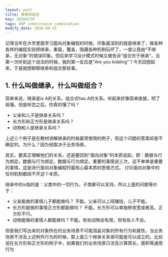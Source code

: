 ```yaml
---
layout: post
title: 继承和组合
key: 20160729
tags: OOP inheritance combination
modify_date: 2016-09-25
---
```


记得当年在大学里面学习面向对象编程的时候，印象最深刻的就是继承了，做各种各样的编程实验把继承，重载，覆盖，隐藏各种机制玩坏了，一度让我由“不继承，无对象”的错误印象。但后来学习设计模式时候又被告诉“组合优于继承”，当第一次听到这个说法的时候，我的第一反应是“Are you kidding”？今天回想起来，于是就想聊聊继承和组合那些事。

<!--more-->

## 1. 什么叫做继承，什么叫做组合？
简单来说，继承是is A的关系，组合式has A的关系。听起来好像简单直接，明了易懂，但是听完之后，你真的懂了吗？

- 父亲和儿子是继承关系吗？
- 长方形和正方形是继承关系吗？
- 动物和人是继承关系吗？

上述三个例子是在教材讲解继承的时候最常使用的例子，但这个问题的答案却是不确定的。为什么？因为他取决于业务场景。

其实，要真正理解他们的关系，还是要回到“面向对象”的本质说起，即：数据与行为绑定。数据与行为绑定。数据与行为绑定。重要的事情说三次，这不单单是重要的事情，这是进行面向对象编程时最核心最本质的思维方式。
讨论面向对象中的任何机制都绕不开这个本质。

继承中的is指的是：父类中的一切行为，子类都可以支持。所以上面的问题等价于：
- 父亲能做的事情儿子都能做吗？ 不能。父亲可以上班赚钱，儿子不能。
- 长方形能做的事情正方形都能做吗？ 不能。长方形可以单独修改宽或者高，正方形不行。
- 动物能做的事情人都能做吗？不能。有些动物会有用，但有些人不会。

但是我们写出来的对象所在的业务场景不可能涵盖对象的所有行为和属性，当业务场景不涉及上述例外行为的时候，那上面三个继承关系很可能是可以成立的。比如说在长方形和正方形的例子中，如果我们的业务场景只涉及计算周长，面积等通用行为
